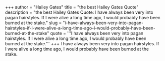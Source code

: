 +++
author = "Hailey Gates"
title = "the best Hailey Gates Quote"
description = "the best Hailey Gates Quote: I have always been very into pagan hairstyles. If I were alive a long time ago, I would probably have been burned at the stake."
slug = "i-have-always-been-very-into-pagan-hairstyles-if-i-were-alive-a-long-time-ago-i-would-probably-have-been-burned-at-the-stake"
quote = '''I have always been very into pagan hairstyles. If I were alive a long time ago, I would probably have been burned at the stake.'''
+++
I have always been very into pagan hairstyles. If I were alive a long time ago, I would probably have been burned at the stake.
